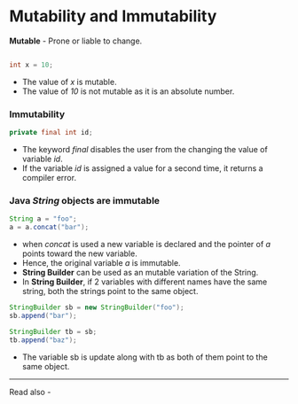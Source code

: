 # Mutability and Immutability

**Mutable** - Prone or liable to change.

```java

int x = 10;
```

- The value of *x* is mutable.
- The value of *10* is not mutable as it is an absolute number.


### Immutability

```java 
private final int id;
```

- The keyword *final* disables the user from the changing the value of variable *id*.
- If the variable *id* is assigned a value for a second time, it returns a compiler error.

### Java *String* objects are immutable

```java 
String a = "foo";
a = a.concat("bar");
```
- when *concat* is used a new variable is declared and the pointer of *a* points toward the new variable.
- Hence, the original variable *a* is immutable.
- **String Builder** can be used as an mutable variation of the String.
- In **String Builder**, if 2 variables with different names have the same string, both the strings point to the same object.

```java 
StringBuilder sb = new StringBuilder("foo");
sb.append("bar");

StringBuilder tb = sb;
tb.append("baz");
```

- The variable sb is update along with tb as both of them point to the same object.



---
Read also - 